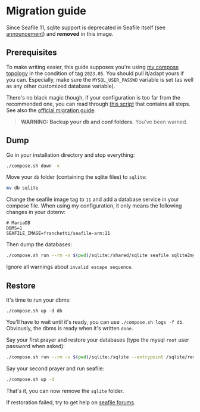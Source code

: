# Migration guide

Since Seafile 11, sqlite support is deprecated in Seafile itself (see [announcement](https://forum.seafile.com/t/major-changes-in-seafile-version-11-0/18474#deprecating-sqlite-database-support-5)) and **removed** in this image.

## Prerequisites

To make writing easier, this guide supposes you're using [my compose topology](https://github.com/ChatDeBlofeld/seafile-arm-docker/tree/2023.05) in the condition of tag `2023.05`. You should pull it/adapt yours if you can. Especially, make sure the `MYSQL_USER_PASSWD` variable is set (as well as any other customized database variable).

There's no black magic though, if your configuration is too far from the recommended one, you can read through [this script](./scripts/sqlite2mysql.sh) that contains all steps. See also the [official migration guide](https://manual.seafile.com/11.0/deploy/migrate_from_sqlite_to_mysql/).

> **WARNING: Backup your db and conf folders.** You've been warned.

## Dump

Go in your installation directory and stop everything:

```bash
./compose.sh down -v
```

Move your `db` folder (containing the sqlite files) to `sqlite`:

```bash
mv db sqlite
```

Change the seafile image tag to `11` and add a database service in your compose file. When using my configuration, it only means the following changes in your dotenv:

```
# MariaDB
DBMS=1
SEAFILE_IMAGE=franchetti/seafile-arm:11
```

Then dump the databases:

```bash
./compose.sh run --rm -v $(pwd)/sqlite:/shared/sqlite seafile sqlite2mysql
```

Ignore all warnings about `invalid escape sequence`.

## Restore

It's time to run your dbms:

```shell
./compose.sh up -d db
```

You'll have to wait until it's ready, you can use `./compose.sh logs -f db`. Obviously, the dbms is ready when it's written `done`.

Say your first prayer and restore your databases (type the mysql `root` user password when asked):

```bash
./compose.sh run --rm -v $(pwd)/sqlite:/sqlite --entrypoint /sqlite/restore.sh db
```

Say your second prayer and run seafile:

```bash
./compose.sh up -d
```

That's it, you can now remove the `sqlite` folder.

If restoration failed, try to get help on [seafile forums](https://forum.seafile.com).
